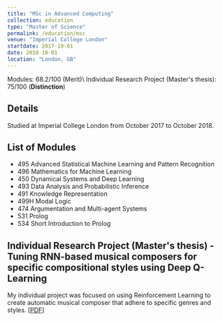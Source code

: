 ```yaml
---
title: "MSc in Advanced Computing"
collection: education
type: "Master of Science"
permalink: /education/msc
venue: "Imperial College London"
startdate: 2017-10-01
date: 2018-10-01
location: "London, GB"
---
```


Modules: 68.2/100 (Merit)\\
Individual Research Project (Master's thesis): 75/100 (**Distinction**)

## Details
Studied at Imperial College London from October 2017 to October 2018.
## List of Modules
- 495 Advanced Statistical Machine Learning and Pattern Recognition
- 496 Mathematics for Machine Learning
- 450 Dynamical Systems and Deep Learning
- 493 Data Analysis and Probabilistic Inference
- 491 Knowledge Representation
- 499H Modal Logic
- 474 Argumentation and Multi-agent Systems
- 531 Prolog
- 534 Short Introduction to Prolog

## Individual Research Project (Master's thesis) - Tuning RNN-based musical composers for specific compositional styles using Deep Q-Learning
My individual project was focused on using Reinforcement Learning to create automatic musical composer that adhere to specific genres and styles. [[PDF](/files/Final_Report_for_Individual_Project.pdf)]